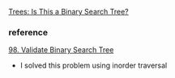 
[Trees: Is This a Binary Search Tree?](https://www.hackerrank.com/challenges/ctci-is-binary-search-tree/problem?h_l=interview&playlist_slugs%5B%5D=interview-preparation-kit&playlist_slugs%5B%5D=trees)


### reference
[98. Validate Binary Search Tree](https://leetcode.com/problems/validate-binary-search-tree/)
 - I solved this problem using inorder traversal
